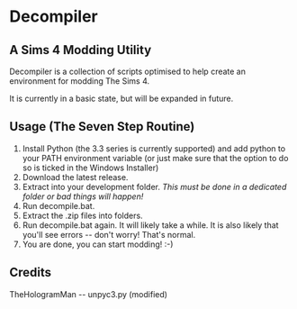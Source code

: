 # Decompiler
## A Sims 4 Modding Utility

Decompiler is a collection of scripts optimised to help create an environment for modding The Sims 4.

It is currently in a basic state, but will be expanded in future.

## Usage (The Seven Step Routine)
1. Install Python (the 3.3 series is currently supported) and add python to your PATH environment variable (or just make sure that the option to do so is ticked in the Windows Installer)
2. Download the latest release.
3. Extract into your development folder. *This must be done in a dedicated folder or bad things will happen!*
4. Run decompile.bat.
5. Extract the .zip files into folders.
6. Run decompile.bat again. It will likely take a while. It is also likely that you'll see errors -- don't worry! That's normal.
7. You are done, you can start modding! :-)

## Credits
TheHologramMan -- unpyc3.py (modified)
